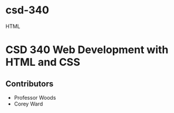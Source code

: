 # csd-340
HTML

# CSD 340 Web Development with HTML and CSS
## Contributors
* Professor Woods
* Corey Ward
